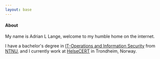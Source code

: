 ```yaml
---
layout: base
---
```


#### About

My name is Adrian L Lange, welcome to my humble home on the internet.

I have a bachelor's degree in [IT-Operations and Information Security](https://www.ntnu.no/studier/bitsec) from [NTNU](https://ntnu.edu), and I currently work at [HelseCERT](https://nhn.no/helsecert) in Trondheim, Norway.
